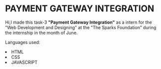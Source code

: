 # PAYMENT GATEWAY INTEGRATION
Hi,I made this task-3 <b>"Payment Gateway Integration"</b> as a intern for the "Web Development and Designing" at the "The Sparks Foundation" during the internship in the month of June.<br>
<img src="">
<p>Languages used:</p>
     <li> HTML
      <li>CSS
      <li>JAVASCRIPT
      

